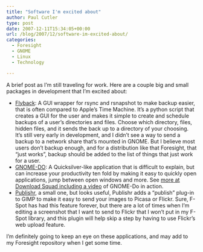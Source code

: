 ```yaml
---
title: "Software I'm excited about"
author: Paul Cutler
type: post
date: 2007-12-11T15:34:05+00:00
url: /blog/2007/12/software-im-excited-about/
categories:
  - Foresight
  - GNOME
  - Linux
  - Technology

---
```

A brief post as I&#8217;m still traveling for work. Here are a couple big and small packages in development that I&#8217;m excited about:

  * [Flyback][1]: A GUI wrapper for rsync and rsnapshot to make backup easier, that is often compared to Apple&#8217;s Time Machine. It&#8217;s a python script that creates a GUI for the user and makes it simple to create and schedule backups of a user&#8217;s directories and files. Choose which directory, files, hidden files, and it sends the back up to a directory of your choosing. It&#8217;s still very early in development, and I didn&#8217;t see a way to send a backup to a network share that&#8217;s mounted in GNOME. But I believe most users don&#8217;t backup enough, and for a distribution like that Foresight, that &#8220;just works&#8221;, backup should be added to the list of things that just work for a user.
  * [GNOME-DO][2]: A Quicksilver-like application that is difficult to explain, but can increase your productivity ten fold by making it easy to quickly open applications, jump between open windows and more. See [more at Download Squad including a video][3] of GNOME-Do in action.
  * [Publishr][4], a small one, but looks useful, Publishr adds a &#8220;publish&#8221; plug-in to GIMP to make it easy to send your images to Picasa or Flickr. Sure, F-Spot has had this feature forever, but there are a lot of times when I&#8217;m editing a screenshot that I want to send to Flickr that I won&#8217;t put in my F-Spot library, and this plugin will help skip a step by having to use Flickr&#8217;s web upload feature.

I&#8217;m definitely going to keep an eye on these applications, and may add to my Foresight repository when I get some time.

 [1]: http://code.google.com/p/flyback/
 [2]: http://do.davebsd.com/
 [3]: http://www.downloadsquad.com/2007/12/10/gnome-do-quick-program-and-file-launcher-for-ubuntu-linux/
 [4]: http://registry.gimp.org/plugin?id=11348